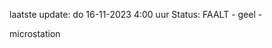laatste update: 
do 16-11-2023  4:00   uur 
Status: FAALT - geel - 
<div class="service Y">microstation</div>